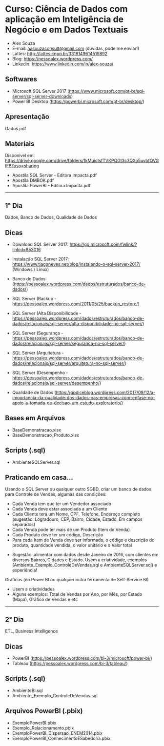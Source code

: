 # Curso: Ciência de Dados com aplicação em Inteligência de Negócio e em Dados Textuais
- Alex Souza
- E-mail: aasouzaconsult@gmail.com (dúvidas, pode me enviar!)
- Lattes: http://lattes.cnpq.br/3318149614519892
- Blog: https://pessoalex.wordpress.com/
- Linkedin: https://www.linkedin.com/in/alex-souza/

Softwares
---------
- Microsoft SQL Server 2017 (https://www.microsoft.com/pt-br/sql-server/sql-server-downloads)
- Power BI Desktop (https://powerbi.microsoft.com/pt-br/desktop/)

Apresentação
------------
Dados.pdf

Materiais
------------
Dísponivel em: https://drive.google.com/drive/folders/1kMuictsfTVKPQGt3c3QXo5uvbfQVGIF8?usp=sharing

- Apostila SQL Server - Editora Impacta.pdf
- Apostila DMBOK.pdf
- Apostila PowerBI - Editora Impacta.pdf

--------------------------------------------------------------------------------------------------
1° Dia
-----------
Dados, Banco de Dados, Qualidade de Dados

Dicas
-----
- Download SQL Server 2017: https://go.microsoft.com/fwlink/?linkid=853016
- Instalação SQL Server 2017: https://www.tiagoneves.net/blog/instalando-o-sql-server-2017/ (Windows / Linux)

- Banco de Dados (https://pessoalex.wordpress.com/dados/estruturados/banco-de-dados/)
- SQL Server (Backup - https://pessoalex.wordpress.com/2011/05/25/backup_restore/)
- SQL Server (Alta Disponibilidade - https://pessoalex.wordpress.com/dados/estruturados/banco-de-dados/relacionais/sql-server/alta-disponibilidade-no-sql-server/)
- SQL Server (Segurança - https://pessoalex.wordpress.com/dados/estruturados/banco-de-dados/relacionais/sql-server/seguranca-no-sql-server/)
- SQL Server (Arquitetura - https://pessoalex.wordpress.com/dados/estruturados/banco-de-dados/relacionais/sql-server/arquitetura-no-sql-server/)
- SQL Server (Desempenho - https://pessoalex.wordpress.com/dados/estruturados/banco-de-dados/relacionais/sql-server/desempenho/)
- Qualidade de Dados (https://gpdiceblog.wordpress.com/2017/09/12/a-importancia-da-qualidade-dos-dados-nas-empresas-com-enfase-no-apoio-a-tomada-de-decisao-um-estudo-exploratorio/)

Bases em Arquivos
-------------
- BaseDemonstracao.xlsx
- BaseDemonstracao_Produto.xlsx

Scripts (.sql)
-------------
- AmbienteSQLServer.sql

Praticando em casa...
-------------
Usando o SQL Server ou qualquer outro SGBD, criar um banco de dados para Controle de Vendas, algumas das condições:
- Cada Venda tem que ter um Vendedor associado
- Cada Venda deve estar associada a um Cliente
- Cada Cliente terá um Nome, CPF, Telefone, Endereço completo (sugestão: Logradouro, CEP, Bairro, Cidade, Estado. Em campos separados)
- Cada Venda pode ter mais de um Produto (Item de Venda)
- Cada Produto deve ter um código, Descrição
- Para cada Item de Venda deve ser informado, o código e descrição do produto, quantidade vendida, o valor unitário e o Valor total

* Sugestão: alimentar com dados desde Janeiro de 2016, com clientes em diversos Bairros, Cidades e Estado. Usem a criatividade, exemplos (Ambiente_Exemplo_ControleDeVendas.sql e AmbienteSQLServer.sql) e experiência!

Gráficos (no Power BI ou qualquer outra ferramenta de Self-Service BI)
- Usem a criatividades
- Alguns exemplos: Total de Vendas por Ano, por Mês, por Estado (Mapa), Gráfico de Vendas e etc

--------------------------------------------------------------------------------------------------
2° Dia
-----------
ETL, Business Intelligence

Dicas
-----
- PowerBI (https://pessoalex.wordpress.com/bi-3/microsoft/power-bi/)
- Tableau (https://pessoalex.wordpress.com/bi-3/tableau/)

Scripts (.sql)
-------------
- AmbienteBI.sql
- Ambiente_Exemplo_ControleDeVendas.sql

Arquivos PowerBI (.pbix)
-------------
- ExemploPowerBI.pbix
- Exemplo_Relacionamento.pbix
- ExemploPowerBI_Dispersao_ENEM2014.pbix
- ExemploPowerBI_ConhecimentoESabedoria.pbix
